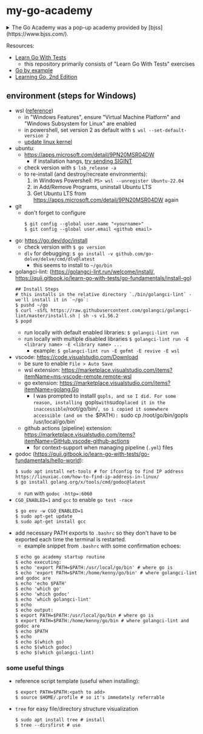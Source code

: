 # my-go-academy
<details>
  <summary>The Go Academy was a pop-up academy provided by [bjss](https://www.bjss.com/).</summary>
  
  The Academy was an introduction to Go covering the programming language's syntax, concepts and everyday use.
 
  The Academy leveraged several resource types to support a learning journey and a list of assignments to work through. One of the assignments was to build a "To Do Application" with a REST API.
</details>

Resources:
* [Learn Go With Tests](https://quii.gitbook.io/learn-go-with-tests)
  * this repository primarily consists of "Learn Go With Tests" exercises
* [Go by example](https://gobyexample.com/)
* [Learning Go, 2nd Edition](https://www.oreilly.com/library/view/learning-go-2nd/9781098139285/)

## environment (steps for Windows)
* wsl ([reference](https://learn.microsoft.com/en-us/windows/wsl/install-manual))
  * in "Windows Features", ensure "Virtual Machine Platform" and "Windows Subsystem for Linux" are enabled
  * in powershell, set version 2 as default with `$ wsl --set-default-version 2`
  * [update linux kernel](https://learn.microsoft.com/en-us/windows/wsl/install-manual#step-4---download-the-linux-kernel-update-package)
* ubuntu:
  * https://apps.microsoft.com/detail/9PN20MSR04DW
    * if installation hangs, [try sending SIGINT](https://github.com/microsoft/WSL/issues/6405)
  * check version with `$ lsb_release -a`
  * to re-install (and destroy/recreate environments):
    1. in Windows Powershell: `PS> wsl --unregister Ubuntu-22.04`
    1. in Add/Remove Programs, uninstall Ubuntu LTS
    1. Get Ubuntu LTS from https://apps.microsoft.com/detail/9PN20MSR04DW again
* git
  * don't forget to configure
    ```
    $ git config --global user.name "<yourname>"
    $ git config --global user.email <github email>
    ```
* go: https://go.dev/doc/install
  * check version with `$ go version`
  * `dlv` for debugging: `$ go install -v github.com/go-delve/delve/cmd/dlv@latest`
    * this seems to install to `~/go/bin`
* golangci-lint: (https://golangci-lint.run/welcome/install/, https://quii.gitbook.io/learn-go-with-tests/go-fundamentals/install-go)
  ```
  ## Install Steps
  # this installs in the relative directory `./bin/golangci-lint` - we'll install it in `~/go`:
  $ pushd ~/go
  $ curl -sSfL https://raw.githubusercontent.com/golangci/golangci-lint/master/install.sh | sh -s v1.56.2
  $ popd
  ```
  * run locally with default enabled libraries: `$ golangci-lint run`
  * run locally with multiple disabled libraries `$ golangci-lint run -E <library name> -E <library name> ...`
    * example: `$ golangci-lint run -E gofmt -E revive -E wsl`
* vscode: https://code.visualstudio.com/Download
  * be sure to enable `File > Auto Save`
  * wsl extension: https://marketplace.visualstudio.com/items?itemName=ms-vscode-remote.remote-wsl
  * go extension: https://marketplace.visualstudio.com/items?itemName=golang.Go
    * I was prompted to installl `gopls, and so I did. For some reason, installing `gopls` with `sudo` placed it in the inaccessible `/root/go/bin/`, so i copied it somewhere accessible (and on the `$PATH`): `sudo cp /root/go/bin/gopls /usr/local/go/bin`
  * github actions (pipeline) extension: https://marketplace.visualstudio.com/items?itemName=GitHub.vscode-github-actions
    * for context-support when managing pipeline (`.yml`) files
* godoc (https://quii.gitbook.io/learn-go-with-tests/go-fundamentals/hello-world):
  ```
  $ sudo apt install net-tools # for ifconfig to find IP address https://linuxiac.com/how-to-find-ip-address-in-linux/
  $ go install golang.org/x/tools/cmd/godoc@latest
  ```
  * run with `godoc -http=:6060`
* `CGO_ENABLED=1` and `gcc` to enable `go test -race`
  ```
  $ go env -w CGO_ENABLED=1
  $ sudo apt-get update
  $ sudo apt-get install gcc
  ```
* add necessary PATH exports to `.bashrc` so they don't have to be exported each time the terminal is restarted.
  * example snippet from `.bashrc` with some confirmation echoes:
  ```
  $ echo go academy startup routine
  $ echo executing:
  $ echo 'export PATH=$PATH:/usr/local/go/bin' # where go is
  $ echo 'export PATH=$PATH:/home/kenny/go/bin' # where golangci-lint and godoc are
  $ echo 'echo $PATH'
  $ echo 'which go'
  $ echo 'which godoc'
  $ echo 'which golangci-lint'
  $ echo
  $ echo output:
  $ export PATH=$PATH:/usr/local/go/bin # where go is
  $ export PATH=$PATH:/home/kenny/go/bin # where golangci-lint and godoc are
  $ echo $PATH
  $ echo
  $ echo $(which go)
  $ echo $(which godoc)
  $ echo $(which golangci-lint)
  ```

### some useful things

* reference script template (useful when installing):
  ```
  $ export PATH=$PATH:<path to add>
  $ source $HOME/.profile # so it's immedately referrable
  ```
* `tree` for easy file/directory structure visualization
  ```
  $ sudo apt install tree # install
  $ tree --dirsfirst # use
  ```
